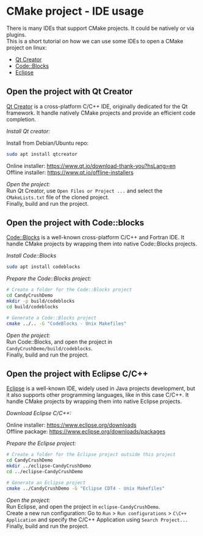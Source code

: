 # CMake project - IDE usage

There is many IDEs that support CMake projects. It could be natively or via plugins.<br>
This is a short tutorial on how we can use some IDEs to open a CMake project on linux:

- [Qt Creator](#open-the-project-with-qt-creator)
- [Code::Blocks](#open-the-project-with-codeblocks)
- [Eclipse](#open-the-project-with-eclipse-cc)

## Open the project with Qt Creator

[Qt Creator][] is a cross-platform C/C++ IDE, originally dedicated for the Qt framework.
It handle natively CMake projects and provide an efficient code completion.

*Install Qt creator:*

Install from Debian/Ubuntu repo:

```sh
sudo apt install qtcreator
```

Online installer: https://www.qt.io/download-thank-you?hsLang=en<br>
Offline installer: https://www.qt.io/offline-installers

*Open the project:*<br>
Run Qt Creator, use `Open Files or Project ...` and select the `CMakeLists.txt`
file of the cloned project.<br>
Finally, build and run the project.


## Open the project with Code::blocks

[Code::Blocks][] is a well-known cross-platform C/C++ and Fortran IDE.
It handle CMake projects by wrapping them into native Code::Blocks projects.

*Install Code::Blocks*

```sh
sudo apt install codeblocks
```

*Prepare the Code::Blocks project:*

```sh
# Create a folder for the Code::Blocks project
cd CandyCrushDemo
mkdir -p build/codeblocks
cd build/codeblocks

# Generate a Code::Blocks project
cmake ../.. -G "CodeBlocks - Unix Makefiles"
```

*Open the project:*<br>
Run Code::Blocks, and open the project in `CandyCrushDemo/build/codeblocks`.<br>
Finally, build and run the project.


## Open the project with Eclipse C/C++

[Eclipse][] is a well-known IDE, widely used in Java projects development, but
it also supports other programming languages, like in this case C/C++.
It handle CMake projects by wrapping them into native Eclipse projects.

*Download Eclipse C/C++:*

Online installer: https://www.eclipse.org/downloads<br>
Offline package: https://www.eclipse.org/downloads/packages

*Prepare the Eclipse project:*

```sh
# Create a folder for the Eclipse project outside this project
cd CandyCrushDemo
mkdir ../eclipse-CandyCrushDemo
cd ../eclipse-CandyCrushDemo

# Generate an Eclipse project
cmake ../CandyCrushDemo -G "Eclipse CDT4 - Unix Makefiles"
```
*Open the project:*<br>
Run Eclipse, and open the project in `eclipse-CandyCrushDemo`.<br>
Create a new run configuration: Go to `Run` &gt; `Run configurations` &gt;
`C\C++ Application` and specify the C/C++ Application using `Search Project...`<br>
Finally, build and run the project.



[Qt Creator]: https://doc.qt.io/qtcreator
[Code::Blocks]: http://www.codeblocks.org
[Eclipse]: https://www.eclipse.org
